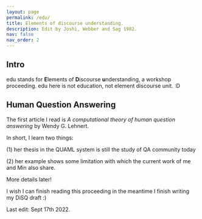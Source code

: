 ```yaml
---
layout: page
permalink: /edu/
title: Elements of discourse understanding.
description: Edit by Joshi, Webber and Sag 1982.
nav: false
nav_order: 2
---
```




## Intro
 edu stands for **E**lements of **D**iscourse **u**nderstanding, a workshop proceeding. edu here is not education, not element discourse unit. :D



## Human Question Answering 

The first article I read is *A computational theory of human question answering* by Wendy G. Lehnert. 



In short, I learn two things: 

(1) her thesis in the QUAML system is still the study of QA community today 

(2) her example shows some limitation with which the current work of me and Min also share.



More details later!

I wish I can finish reading this proceeding in the meantime I finish writing my DiSQ draft :)



Last edit: Sept 17th 2022. 



